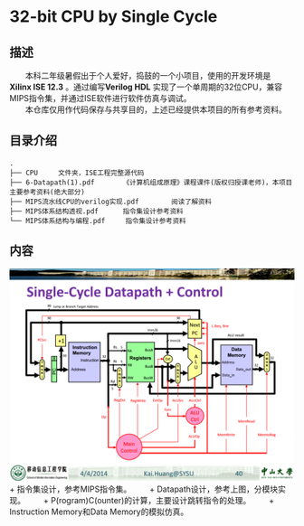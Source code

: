 # 32-bit CPU by Single Cycle 

## 描述
　　本科二年级暑假出于个人爱好，捣鼓的一个小项目，使用的开发环境是 **Xilinx ISE 12.3** 。通过编写**Verilog HDL** 实现了一个单周期的32位CPU，兼容MIPS指令集，并通过ISE软件进行软件仿真与调试。   
　　本仓库仅用作代码保存与共享目的，上述已经提供本项目的所有参考资料。

## 目录介绍 
    . 
    ├── CPU		文件夹，ISE工程完整源代码  
    ├── 6-Datapath(1).pdf		《计算机组成原理》课程课件(版权归授课老师)，本项目主要参考资料(绝大部分)  
    ├── MIPS流水线CPU的verilog实现.pdf		阅读了解资料
    ├── MIPS体系结构透视.pdf		指令集设计参考资料
	└── MIPS体系结构与编程.pdf		指令集设计参考资料

## 内容
<img src="/block diagram.png" width="800px">
　　+ 指令集设计，参考MIPS指令集。  
　　+ Datapath设计，参考上图，分模块实现。 
　　+ P(rogram)C(ounter)的计算，主要设计跳转指令的处理。   
　　+ Instruction Memory和Data Memory的模拟仿真。  